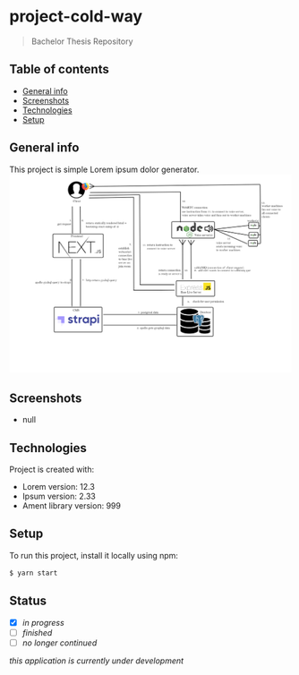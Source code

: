 # project-cold-way
> Bachelor Thesis Repository

## Table of contents
* [General info](#general-info)
* [Screenshots](#screenshots)
* [Technologies](#technologies)
* [Setup](#setup)

## General info
This project is simple Lorem ipsum dolor generator.
![Project Proposal](./readme/architecture.png)

## Screenshots
- null 
## Technologies
Project is created with:
* Lorem version: 12.3
* Ipsum version: 2.33
* Ament library version: 999

## Setup
To run this project, install it locally using npm:
```bash
$ yarn start
```

## Status
- [x] _in progress_
- [ ] _finished_
- [ ] _no longer continued_ 

*this application is currently under development*